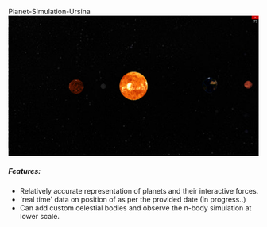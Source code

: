 Planet-Simulation-Ursina
![Screenshot of the simulation](planetory_model.png)

##### Features:
* Relatively accurate representation of planets and their interactive forces.
* 'real time' data on position of as per the provided date (In progress..)
* Can add custom celestial bodies and observe the n-body simulation at lower scale.